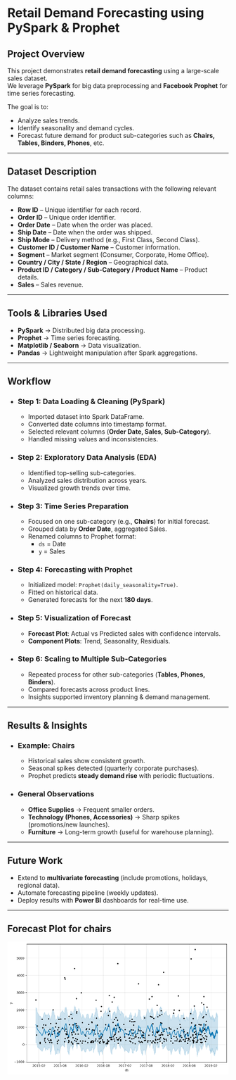 # Retail Demand Forecasting using PySpark & Prophet

## Project Overview
This project demonstrates **retail demand forecasting** using a large-scale sales dataset.  
We leverage **PySpark** for big data preprocessing and **Facebook Prophet** for time series forecasting.  

The goal is to:
  - Analyze sales trends.  
  - Identify seasonality and demand cycles.  
  - Forecast future demand for product sub-categories such as **Chairs, Tables, Binders, Phones**, etc.  

---

## Dataset Description
The dataset contains retail sales transactions with the following relevant columns:

  - **Row ID** – Unique identifier for each record.  
  - **Order ID** – Unique order identifier.  
  - **Order Date** – Date when the order was placed.  
  - **Ship Date** – Date when the order was shipped.  
  - **Ship Mode** – Delivery method (e.g., First Class, Second Class).  
  - **Customer ID / Customer Name** – Customer information.  
  - **Segment** – Market segment (Consumer, Corporate, Home Office).  
  - **Country / City / State / Region** – Geographical data.  
  - **Product ID / Category / Sub-Category / Product Name** – Product details.  
  - **Sales** – Sales revenue.  

---

## Tools & Libraries Used
  - **PySpark** → Distributed big data processing.  
  - **Prophet** → Time series forecasting.  
  - **Matplotlib / Seaborn** → Data visualization.  
  - **Pandas** → Lightweight manipulation after Spark aggregations.  

---

## Workflow

- ### Step 1: Data Loading & Cleaning (PySpark)
    - Imported dataset into Spark DataFrame.  
    - Converted date columns into timestamp format.  
    - Selected relevant columns (**Order Date, Sales, Sub-Category**).  
    - Handled missing values and inconsistencies.  

- ### Step 2: Exploratory Data Analysis (EDA)
    - Identified top-selling sub-categories.  
    - Analyzed sales distribution across years.  
    - Visualized growth trends over time.  

- ### Step 3: Time Series Preparation
    - Focused on one sub-category (e.g., **Chairs**) for initial forecast.  
    - Grouped data by **Order Date**, aggregated Sales.  
    - Renamed columns to Prophet format:  
      - `ds` = Date  
      - `y` = Sales  

- ### Step 4: Forecasting with Prophet
    - Initialized model: `Prophet(daily_seasonality=True)`.  
    - Fitted on historical data.  
    - Generated forecasts for the next **180 days**.  

- ### Step 5: Visualization of Forecast
    - **Forecast Plot**: Actual vs Predicted sales with confidence intervals.  
    - **Component Plots**: Trend, Seasonality, Residuals.  

- ### Step 6: Scaling to Multiple Sub-Categories
    - Repeated process for other sub-categories (**Tables, Phones, Binders**).  
    - Compared forecasts across product lines.  
    - Insights supported inventory planning & demand management.  

---

## Results & Insights
- ### Example: Chairs
    - Historical sales show consistent growth.  
    - Seasonal spikes detected (quarterly corporate purchases).  
    - Prophet predicts **steady demand rise** with periodic fluctuations.  

- ### General Observations
    - **Office Supplies** → Frequent smaller orders.  
    - **Technology (Phones, Accessories)** → Sharp spikes (promotions/new launches).  
    - **Furniture** → Long-term growth (useful for warehouse planning).  

---

## Future Work
  - Extend to **multivariate forecasting** (include promotions, holidays, regional data).
  - Automate forecasting pipeline (weekly updates).  
  - Deploy results with **Power BI** dashboards for real-time use.  

---

## Forecast Plot for chairs

![Forecast Plot](outputs/forecast(chairs).png)

